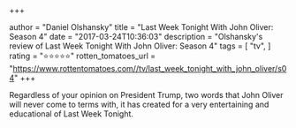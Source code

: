 +++

author = "Daniel Olshansky"
title = "Last Week Tonight With John Oliver: Season 4"
date = "2017-03-24T10:36:03"
description = "Olshansky's review of Last Week Tonight With John Oliver: Season 4"
tags = [
    "tv",
]
rating = "⭐⭐⭐⭐⭐"
rotten_tomatoes_url = "https://www.rottentomatoes.com//tv/last_week_tonight_with_john_oliver/s04"
+++

Regardless of your opinion on President Trump, two words that John Oliver will never come to terms with, it has created for a very entertaining and educational of Last Week Tonight.

